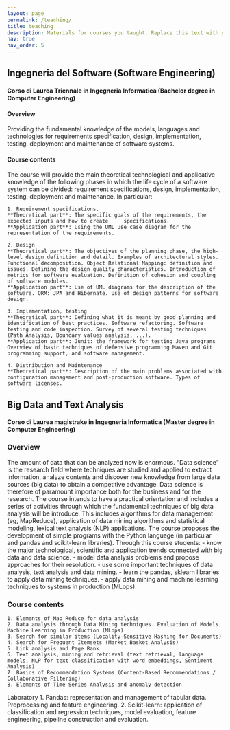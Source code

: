 ```yaml
---
layout: page
permalink: /teaching/
title: teaching
description: Materials for courses you taught. Replace this text with your description.
nav: true
nav_order: 5
---
```


<!--For now, this page is assumed to be a static description of your courses. You can convert it to a collection similar to `_projects/` so that you can have a dedicated page for each course.

Organize your courses by years, topics, or universities, however you like!-->


## Ingegneria del Software (Software Engineering)
#### Corso di Laurea Triennale in Ingegneria Informatica (Bachelor degree in Computer Engineering)

#### Overview
Providing the fundamental knowledge of the models, languages and technologies for requirements specification, design, implementation, testing, deployment and maintenance of software systems.

#### Course contents
The course will provide the main theoretical technological and applicative knowledge of the following phases in which the life cycle of a software system can be divided: requirement specifications, design, implementation, testing, deployment and maintenance. In particular:

	1. Requirement specifications. 	
	**Theoretical part**: The specific goals of the requirements, the expected inputs and how to create 	specifications.
	**Application part**: Using the UML use case diagram for the representation of the requirements.

	2. Design
	**Theoretical part**: The objectives of the planning phase, the high-level design definition and detail. Examples of architectural styles. Functional decomposition. Object Relational Mapping: definition and issues. Defining the design quality characteristics. Introduction of metrics for software evaluation. Definition of cohesion and coupling of software modules.
	**Application part**: Use of UML diagrams for the description of the software. ORM: JPA and Hibernate. Use of design patterns for software design.

	3. Implementation, testing
	**Theoretical part**: Defining what it is meant by good planning and identification of best practices. Software refactoring. Software testing and code inspection. Survey of several testing techniques (Path Analysis, Boundary values analysis, ...).
	**Application part**: Junit: the framework for testing Java programs Overview of basic techniques of defensive programming Maven and Git programming support, and software management.

	4. Distribution and Maintenance
	**Theoretical part**: Description of the main problems associated with configuration management and post-production software. Types of software licenses.
	
	
## Big Data and Text Analysis
#### Corso di Laurea magistrake in Ingegneria Informatica (Master degree in Computer Engineering)


### Overview
The amount of data that can be analyzed now is enormous. "Data science" is the research field where techniques are studied and applied to extract information, analyze contents and discover new knowledge from large data sources (big data) to obtain a competitive advantage. Data science is therefore of paramount importance both for the business and for the research.
The course intends to have a practical orientation and includes a series of activities through which the fundamental techniques of big data analysis will be introduce. This includes algorithms for data management (eg, MapReduce), application of data mining algorithms and statistical modeling, lexical text analysis (NLP) applications. The course proposes the development of simple programs with the Python language (in particular and pandas and scikit-learn libraries).
Through this course students:
	- know the major technological, scientific and application trends connected with big data and data science.
	- model data analysis problems and propose approaches for their resolution.
	- use some important techniques of data analysis, text analysis and data mining.
	- learn the pandas, sklearn libraries to apply data mining techniques.
	- apply data mining and machine learning techniques to systems in production (MLops).




### Course contents
	1. Elements of Map Reduce for data analysis 
	2. Data analysis through Data Mining techniques. Evaluation of Models. Machine Learning in Production (MLops) 
	3. Search for similar items (Locality-Sensitive Hashing for Documents) 
	4. Search for Frequent Itemsets (Market Basket Analysis) 
	5. Link analysis and Page Rank 
	6. Text analysis, mining and retrieval (text retrieval, language models, NLP for text classification with word embeddings, Sentiment Analysis) 
	7. Basics of Recommendation Systems (Content-Based Recommendations / Collaborative Filtering) 
	8. Elements of Time Series Analysis and anomaly detection 

Laboratory 
	1. Pandas: representation and management of tabular data. Preprocessing and feature engineering.
	2. Scikit-learn: application of classification and regression techniques, model evaluation, feature engineering, pipeline construction and evaluation.
